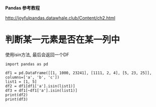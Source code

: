 **Pandas 参考教程**

http://joyfulpandas.datawhale.club/Content/ch2.html

# 判断某一元素是否在某一列中

使用isin方法, 最后会返回一个DF

```
import pandas as pd
 
df1 = pd.DataFrame([[1, 1000, 23241], [1111, 2, 4], [5, 23, 25]], columns=['a', 'b', 'c'])
list1 = [1, 5]
df2 = df1[df1['a'].isin(list1)]
df3 = df1[~df1['a'].isin(list1)]
print(df2)
print(df3)
```

